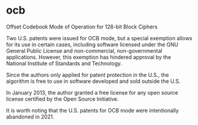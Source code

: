 # ocb
Offset Codebook Mode of Operation for 128-bit Block Ciphers

Two U.S. patents were issued for OCB mode, but a special exemption allows for its use in certain cases, including software licensed under the GNU General Public License and non-commercial, non-governmental applications. However, this exemption has hindered approval by the National Institute of Standards and Technology.

Since the authors only applied for patent protection in the U.S., the algorithm is free to use in software developed and sold outside the U.S.

In January 2013, the author granted a free license for any open source license certified by the Open Source Initiative.

It is worth noting that the U.S. patents for OCB mode were intentionally abandoned in 2021.
